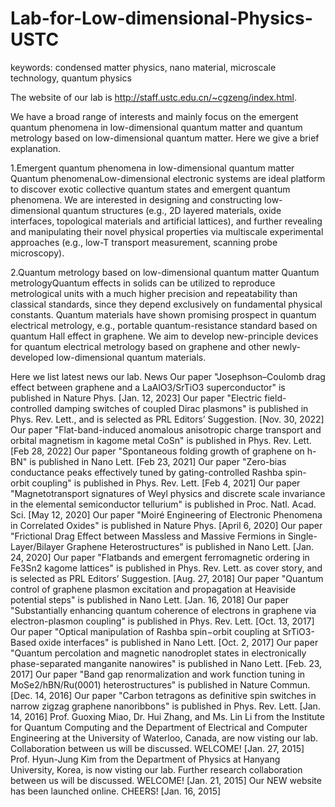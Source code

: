 # Lab-for-Low-dimensional-Physics-USTC

keywords: condensed matter physics, nano material, microscale technology, quantum physics

The website of our lab is http://staff.ustc.edu.cn/~cgzeng/index.html.

We have a broad range of interests and mainly focus on the emergent quantum phenomena in low-dimensional quantum matter and quantum metrology based on low-dimensional quantum matter. Here we give a brief explanation.

1.Emergent quantum phenomena in low-dimensional quantum matter
Quantum phenomenaLow-dimensional electronic systems are ideal platform to discover exotic collective quantum states and emergent quantum phenomena. We are interested in designing and constructing low-dimensional quantum structures (e.g., 2D layered materials, oxide interfaces, topological materials and artificial lattices), and further revealing and manipulating their novel physical properties via multiscale experimental approaches (e.g., low-T transport measurement, scanning probe microscopy).

2.Quantum metrology based on low-dimensional quantum matter
Quantum metrologyQuantum effects in solids can be utilized to reproduce metrological units with a much higher precision and repeatability than classical standards, since they depend exclusively on fundamental physical constants. Quantum materials have shown promising prospect in quantum electrical metrology, e.g., portable quantum-resistance standard based on quantum Hall effect in graphene. We aim to develop new-principle devices for quantum electrical metrology based on graphene and other newly-developed low-dimensional quantum materials.

Here we list latest news our lab.
News
Our paper "Josephson–Coulomb drag effect between graphene and a LaAlO3/SrTiO3 superconductor" is published in Nature Phys. [Jan. 12, 2023]
Our paper "Electric field-controlled damping switches of coupled Dirac plasmons" is published in Phys. Rev. Lett., and is selected as PRL Editors’ Suggestion. [Nov. 30, 2022]
Our paper "Flat-band-induced anomalous anisotropic charge transport and orbital magnetism in kagome metal CoSn" is published in Phys. Rev. Lett. [Feb 28, 2022]
Our paper "Spontaneous folding growth of graphene on h-BN" is published in Nano Lett. [Feb 23, 2021]
Our paper "Zero-bias conductance peaks effectively tuned by gating-controlled Rashba spin-orbit coupling" is published in Phys. Rev. Lett. [Feb 4, 2021]
Our paper "Magnetotransport signatures of Weyl physics and discrete scale invariance in the elemental semiconductor tellurium" is published in Proc. Natl. Acad. Sci. [May 12, 2020]
Our paper "Moiré Engineering of Electronic Phenomena in Correlated Oxides" is published in Nature Phys. [April 6, 2020]
Our paper "Frictional Drag Effect between Massless and Massive Fermions in Single-Layer/Bilayer Graphene Heterostructures" is published in Nano Lett. [Jan. 24, 2020]
Our paper "Flatbands and emergent ferromagnetic ordering in Fe3Sn2 kagome lattices" is published in Phys. Rev. Lett. as cover story, and is selected as PRL Editors’ Suggestion. [Aug. 27, 2018]
Our paper "Quantum control of graphene plasmon excitation and propagation at Heaviside potential steps" is published in Nano Lett. [Jan. 16, 2018]
Our paper "Substantially enhancing quantum coherence of electrons in graphene via electron-plasmon coupling" is published in Phys. Rev. Lett. [Oct. 13, 2017]
Our paper "Optical manipulation of Rashba spin−orbit coupling at SrTiO3-Based oxide interfaces" is published in Nano Lett. [Oct. 2, 2017]
Our paper "Quantum percolation and magnetic nanodroplet states in electronically phase-separated manganite nanowires" is published in Nano Lett. [Feb. 23, 2017]
Our paper "Band gap renormalization and work function tuning in MoSe2/hBN/Ru(0001) heterostructures" is published in Nature Commun. [Dec. 14, 2016]
Our paper "Carbon tetragons as definitive spin switches in narrow zigzag graphene nanoribbons" is published in Phys. Rev. Lett. [Jan. 14, 2016]
Prof. Guoxing Miao, Dr. Hui Zhang, and Ms. Lin Li from the Institute for Quantum Computing and the Department of Electrical and Computer Engineering at the University of Waterloo, Canada, are now visting our lab. Collaboration between us will be discussed. WELCOME! [Jan. 27, 2015]
Prof. Hyun-Jung Kim from the Department of Physics at Hanyang University, Korea, is now visting our lab. Further research collaboration between us will be discussed. WELCOME! [Jan. 21, 2015]
Our NEW website has been launched online. CHEERS! [Jan. 16, 2015]
